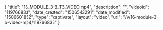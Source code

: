 {
    "title": "16_MODULE_3-B_T3_VIDEO.mp4",
    "description": "",
    "videoid": "119766833",
    "date_created": "1506543291",
    "date_modified": "1506601852",
    "type": "captivate",
    "layout": "video",
    "url": "\/v\/16-module-3-b-video-mp4\/119766833"
}